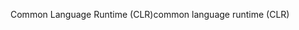<span data-ttu-id="b71bd-101">Common Language Runtime (CLR)</span><span class="sxs-lookup"><span data-stu-id="b71bd-101">common language runtime (CLR)</span></span>